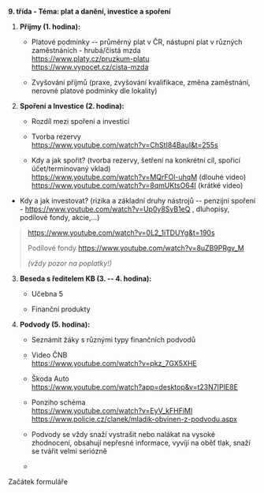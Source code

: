 **9. třída - Téma: plat a danění, investice a spoření** 

1.  **Příjmy (1. hodina):**

    - Platové podmínky -- průměrný plat v ČR, nástupní plat v různých
      zaměstnáních - hrubá/čistá mzda\
      <https://www.platy.cz/pruzkum-platu>\
      <https://www.vypocet.cz/cista-mzda>

    - Zvyšování příjmů (praxe, zvyšování kvalifikace, změna zaměstnání,
      nerovné platové podmínky dle lokality)

2.  **Spoření a Investice (2. hodina):**

    - Rozdíl mezi spoření a investicí

    - Tvorba rezervy\
      <https://www.youtube.com/watch?v=ChStI84BauI&t=255s>

    - Kdy a jak spořit? (tvorba rezervy, šetření na konkrétní cíl,
      spořicí účet/termínovaný vklad)\
      <https://www.youtube.com/watch?v=MQrFOl-uhqM> (dlouhé video)\
      <https://www.youtube.com/watch?v=8qmUKtsO64I> (krátké video)

- Kdy a jak investovat? (rizika a základní druhy nástrojů -- penzijní
  spoření - <https://www.youtube.com/watch?v=Up0y8SyB1eQ> , dluhopisy,
  podílové fondy, akcie,...)

> <https://www.youtube.com/watch?v=0L2_1iTDUYg&t=190s>
>
> Podílové fondy <https://www.youtube.com/watch?v=8uZB9PRgv_M>
>
> *(vždy pozor na poplatky!)*

3.  **Beseda s ředitelem KB (3. -- 4. hodina):**

    - Učebna 5

    - Finanční produkty

4.  **Podvody (5. hodina):**

    - Seznámit žáky s různými typy finančních podvodů

    - Video ČNB\
      <https://www.youtube.com/watch?v=pkz_7GX5XHE>

    - Škoda Auto\
      <https://www.youtube.com/watch?app=desktop&v=t23N7IPIE8E>

    - Ponziho schéma\
      <https://www.youtube.com/watch?v=EyV_kFHFiMI>\
      <https://www.policie.cz/clanek/mladik-obvinen-z-podvodu.aspx>

    - Podvody se vždy snaží vystrašit nebo nalákat na vysoké zhodnocení,
      obsahují nepřesné informace, vyvíjí na oběť tlak, snaží se tvářit
      velmi seriózně

    - 

Začátek formuláře
